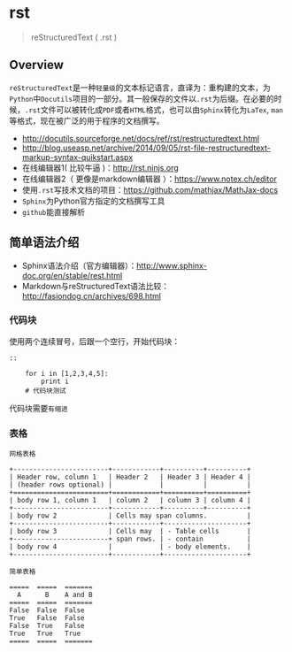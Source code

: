 # rst

> reStructuredText ( .rst )

## Overview

`reStructuredText`是一种`轻量级`的文本标记语言，直译为：重构建的文本，为`Python`中`Docutils`项目的一部分。其一般保存的文件以`.rst`为后缀。在必要的时候，`.rst`文件可以被转化成`PDF`或者`HTML`格式，也可以由`Sphinx`转化为`LaTex`, `man`等格式，现在被广泛的用于程序的文档撰写。

* <http://docutils.sourceforge.net/docs/ref/rst/restructuredtext.html>
* <http://blog.useasp.net/archive/2014/09/05/rst-file-restructuredtext-markup-syntax-quikstart.aspx>
* 在线编辑器1( 比较牛逼 )：<http://rst.ninjs.org>
* 在线编辑器2（ 更像是markdown编辑器 ）：<https://www.notex.ch/editor>
* 使用`.rst`写技术文档的项目：<https://github.com/mathjax/MathJax-docs>
* `Sphinx`为Python官方指定的文档撰写工具
* `github`能直接解析


## 简单语法介绍

* Sphinx语法介绍（官方编辑器）：<http://www.sphinx-doc.org/en/stable/rest.html>
* Markdown与reStructuredText语法比较：<http://fasiondog.cn/archives/698.html>



### 代码块


使用两个连续冒号，后跟一个空行，开始代码块：
	 
	::
	 
		for i in [1,2,3,4,5]:
			print i
		# 代码块测试
	 
代码块需要`有缩进`


### 表格

`网格表格`

	+------------------------+------------+----------+----------+
	| Header row, column 1   | Header 2   | Header 3 | Header 4 |
	| (header rows optional) |            |          |          |
	+========================+============+==========+==========+
	| body row 1, column 1   | column 2   | column 3 | column 4 |
	+------------------------+------------+----------+----------+
	| body row 2             | Cells may span columns.          |
	+------------------------+------------+---------------------+
	| body row 3             | Cells may  | - Table cells       |
	+------------------------+ span rows. | - contain           |
	| body row 4             |            | - body elements.    |
	+------------------------+------------+---------------------+

`简单表格`


	=====  =====  =======
	  A      B    A and B
	=====  =====  =======
	False  False  False
	True   False  False
	False  True   False
	True   True   True
	=====  =====  =======




